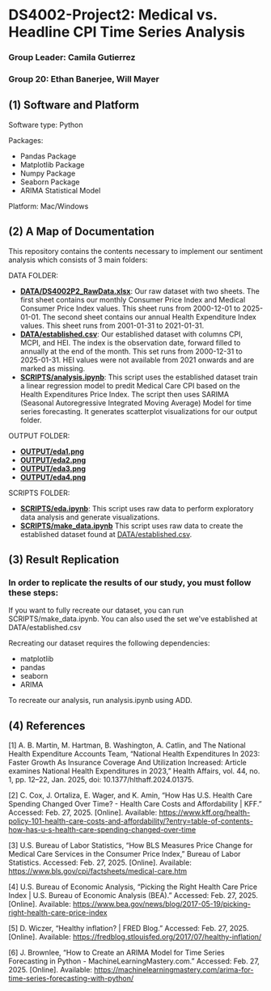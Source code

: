 # DS4002-Project2: Medical vs. Headline CPI Time Series Analysis
### Group Leader: Camila Gutierrez 
### Group 20: Ethan Banerjee, Will Mayer

## (1) Software and Platform
Software type: Python 

Packages: 
* Pandas Package
* Matplotlib Package
* Numpy Package
* Seaborn Package
* ARIMA Statistical Model

Platform: Mac/Windows
## (2) A Map of Documentation
This repository contains the contents necessary to implement our sentiment analysis which consists of 3 main folders:

DATA FOLDER: 
* **[DATA/DS4002P2_RawData.xlsx](DATA/DS4002P2_RawData.xlsx)**: Our raw dataset with two sheets. The first sheet contains our monthly Consumer Price Index and Medical Consumer Price Index values. This sheet runs from 2000-12-01 to 2025-01-01. The second sheet contains our annual Health Expenditure Index values. This sheet runs from 2001-01-31 to 2021-01-31.
* **[DATA/established.csv](DATA/established.csv)**: Our established dataset with columns CPI, MCPI, and HEI. The index is the observation date, forward filled to annually at the end of the month. This set runs from 2000-12-31 to 2025-01-31. HEI values were not available from 2021 onwards and are marked as missing.
* **[SCRIPTS/analysis.ipynb](SCRIPTS/analysis.ipynb)**: This script uses the established dataset train a linear regression model to predit Medical Care CPI based on the Health Expenditures Price Index. The script then uses SARIMA (Seasonal Autoregressive Integrated Moving Average) Model for time series forecasting. It generates scatterplot visualizations for our output folder.

OUTPUT FOLDER: 
* **[OUTPUT/eda1.png](OUTPUT/eda1.png)**
* **[OUTPUT/eda2.png](OUTPUT/eda2.png)**
* **[OUTPUT/eda3.png](OUTPUT/eda3.png)**
* **[OUTPUT/eda4.png](OUTPUT/eda4.png)**


SCRIPTS FOLDER:
* **[SCRIPTS/eda.ipynb](SCRIPTS/eda.ipynb)**: This script uses raw data to perform exploratory data analysis and generate visualizations.
* **[SCRIPTS/make_data.ipynb](SCRIPTS/make_data.ipynb)** This script uses raw data to create the established dataset found at [DATA/established.csv](DATA/established.csv). 

## (3) Result Replication

### In order to replicate the results of our study, you must follow these steps:
If you want to fully recreate our dataset, you can run SCRIPTS/make_data.ipynb. You can also used the set we've established at DATA/established.csv

Recreating our dataset requires the following dependencies:
- matplotlib
- pandas
- seaborn
- ARIMA

To recreate our analysis, run analysis.ipynb using ADD.

## (4) References
[1] A. B. Martin, M. Hartman, B. Washington, A. Catlin, and The National Health Expenditure Accounts Team, “National Health Expenditures In 2023: Faster Growth As Insurance Coverage And Utilization Increased: Article examines National Health Expenditures in 2023,” Health Affairs, vol. 44, no. 1, pp. 12–22, Jan. 2025, doi: 10.1377/hlthaff.2024.01375.

[2] C. Cox, J. Ortaliza, E. Wager, and K. Amin, “How Has U.S. Health Care Spending Changed Over Time? - Health Care Costs and Affordability | KFF.” Accessed: Feb. 27, 2025. [Online]. Available: https://www.kff.org/health-policy-101-health-care-costs-and-affordability/?entry=table-of-contents-how-has-u-s-health-care-spending-changed-over-time

[3] U.S. Bureau of Labor Statistics, “How BLS Measures Price Change for Medical Care Services in the Consumer Price Index,” Bureau of Labor Statistics. Accessed: Feb. 27, 2025. [Online]. Available: https://www.bls.gov/cpi/factsheets/medical-care.htm

[4] U.S. Bureau of Economic Analysis, “Picking the Right Health Care Price Index | U.S. Bureau of Economic Analysis (BEA).” Accessed: Feb. 27, 2025. [Online]. Available: https://www.bea.gov/news/blog/2017-05-19/picking-right-health-care-price-index

[5] D. Wiczer, “Healthy inflation? | FRED Blog.” Accessed: Feb. 27, 2025. [Online]. Available: https://fredblog.stlouisfed.org/2017/07/healthy-inflation/

[6] J. Brownlee, “How to Create an ARIMA Model for Time Series Forecasting in Python - MachineLearningMastery.com.” Accessed: Feb. 27, 2025. [Online]. Available: https://machinelearningmastery.com/arima-for-time-series-forecasting-with-python/  
